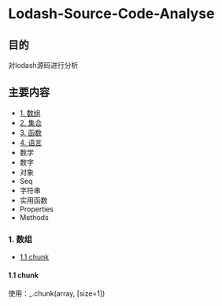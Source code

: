 # Lodash-Source-Code-Analyse

## 目的

对lodash源码进行分析

## 主要内容
- [1. 数组](#1-数组)
- [2. 集合](#2-集合)
- [3. 函数](#3-函数)
- [4. 语言](#4-语言)
- 数学
- 数字
- 对象
- Seq
- 字符串
- 实用函数
- Properties
- Methods
### 1. 数组
- [1.1 chunk](#1.1-chunk)

#### 1.1 chunk

使用：_.chunk(array, [size=1])
